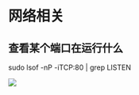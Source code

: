 # 网络相关

## 查看某个端口在运行什么

sudo lsof -nP -iTCP:80 | grep LISTEN

<img src="https://raw.githubusercontent.com/brizer/graph-bed/master/img/20230227155023.png"/>